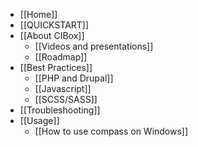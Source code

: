 * [[Home]]
* [[QUICKSTART]]
* [[About CIBox]]
  * [[Videos and presentations]]
  * [[Roadmap]]
* [[Best Practices]]
  * [[PHP and Drupal]]
  * [[Javascript]]
  * [[SCSS/SASS]]
* [[Troubleshooting]]
* [[Usage]]
  * [[How to use compass on Windows]]